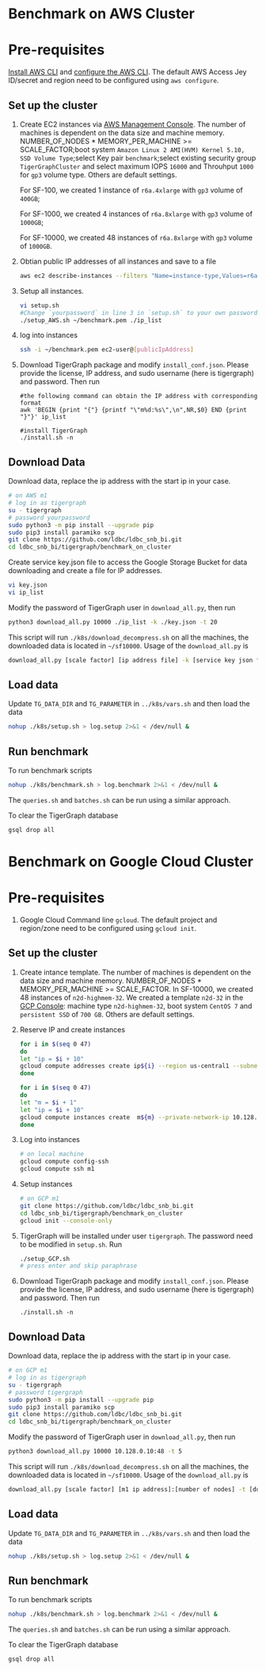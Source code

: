 # Benchmark on AWS Cluster
# Pre-requisites
[Install AWS CLI](https://docs.aws.amazon.com/cli/latest/userguide/getting-started-install.html) and [configure the AWS CLI](https://docs.aws.amazon.com/cli/latest/userguide/cli-configure-quickstart.html). The default AWS Access Jey ID/secret and region need to be configured using `aws configure`.
## Set up the cluster
1. Create EC2 instances via [AWS Management Console](https://aws.amazon.com/console/). The number of machines is dependent on the data size and machine memory. 
NUMBER_OF_NODES * MEMORY_PER_MACHINE >= SCALE_FACTOR;boot system `Amazon Linux 2 AMI(HVM) Kernel 5.10, SSD Volume Type`;select Key pair `benchmark`;select existing security group `TigerGraphCluster` and select maximum IOPS `16000` and Throuhput `1000` for `gp3` volume type. Others are default settings.

    For SF-100, we created 1 instance of  `r6a.4xlarge` with `gp3` volume of `400GB`;

    For SF-1000, we created 4 instances of `r6a.8xlarge` with `gp3` volume of `1000GB`;

    For SF-10000, we created 48 instances of `r6a.8xlarge` with `gp3` volume of `1000GB`.

2. Obtian public IP addresses of all instances and save to a file
    ```sh
    aws ec2 describe-instances --filters "Name=instance-type,Values=r6a.xlarge" --query "Reservations[].Instances[].PublicIpAddress" | sed '1d' | sed '$d' | sed '1,$s/"//g'| sed '1,$s/,//g' > ip_list
    ```
3. Setup all instances.
    ```sh
    vi setup.sh
   #Change `yourpassword` in line 3 in `setup.sh` to your own password. 
    ./setup_AWS.sh ~/benchmark.pem ./ip_list
    ```

4. log into instances
    ```sh
    ssh -i ~/benchmark.pem ec2-user@[publicIpAddress]
    ```
5. Download TigerGraph package and modify `install_conf.json`. Please provide the license, IP address, and sudo username (here is tigergraph) and password. Then run

    ```
    #the following command can obtain the IP address with corresponding format
    awk 'BEGIN {print "{"} {printf "\"m%d:%s\",\n",NR,$0} END {print "}"}' ip_list

    #install TigerGraph
    ./install.sh -n
    ```
## Download Data
Download data, replace the ip address with the start ip in your case.
```sh
# on AWS m1 
# log in as tigergraph
su - tigergraph 
# password yourpassword
sudo python3 -m pip install --upgrade pip
sudo pip3 install paramiko scp
git clone https://github.com/ldbc/ldbc_snb_bi.git
cd ldbc_snb_bi/tigergraph/benchmark_on_cluster
```
Create service key.json file to access the Google Storage Bucket for data downloading and create a file for IP addresses.
```sh
vi key.json
vi ip_list
```

Modify the password of TigerGraph user in `download_all.py`, then run
```sh
python3 download_all.py 10000 ./ip_list -k ./key.json -t 20
```
This script will run `./k8s/download_decompress.sh` on all the machines, the downloaded data is located in `~/sf10000`. Usage of the `download_all.py` is 
```sh
download_all.py [scale factor] [ip address file] -k [service key json file] -t [download threads]`
```

## Load data
Update `TG_DATA_DIR` and `TG_PARAMETER` in `../k8s/vars.sh` and then load the data
```sh
nohup ./k8s/setup.sh > log.setup 2>&1 < /dev/null &
```

## Run benchmark
To run benchmark scripts

```bash
nohup ./k8s/benchmark.sh > log.benchmark 2>&1 < /dev/null &
```

The `queries.sh` and `batches.sh` can be run using a similar approach.

To clear the TigerGraph database

```bash
gsql drop all
```

# Benchmark on Google Cloud Cluster

# Pre-requisites

1. Google Cloud Command line `gcloud`. The default project and region/zone need to be configured using `gcloud init`.

## Set up the cluster

1. Create intance template. The number of machines is dependent on the data size and machine memory. NUMBER_OF_NODES * MEMORY_PER_MACHINE >= SCALE_FACTOR. In SF-10000, we created 48 instances of `n2d-highmem-32`. We created a template `n2d-32` in the [GCP Console](https://cloud.google.com/compute/docs/instance-templates/create-instance-templates):  machine type ``n2d-highmem-32``, boot system `CentOS 7` and `persistent SSD` of `700 GB`. Others are default settings.

1. Reserve IP and create instances

    ```sh
    for i in $(seq 0 47)
    do
    let "ip = $i + 10"
    gcloud compute addresses create ip${i} --region us-central1 --subnet default  --addresses  10.128.0.${ip}
    done

    for i in $(seq 0 47)
    do
    let "m = $i + 1"
    let "ip = $i + 10"
    gcloud compute instances create  m${m} --private-network-ip 10.128.0.${ip}  --source-instance-template n2d-32
    done
    ```

1. Log into instances

    ```sh
    # on local machine
    gcloud compute config-ssh
    gcloud compute ssh m1
    ```

1. Setup instances

    ```sh
    # on GCP m1 
    git clone https://github.com/ldbc/ldbc_snb_bi.git
    cd ldbc_snb_bi/tigergraph/benchmark_on_cluster
    gcloud init --console-only
    ```

1. TigerGraph will be installed under user `tigergraph`. The password need to be modified in `setup.sh`. Run

    ```sh
    ./setup_GCP.sh
    # press enter and skip paraphrase
    ```

1. Download TigerGraph package and modify `install_conf.json`. Please provide the license, IP address, and sudo username (here is tigergraph) and password. Then run

    ```
    ./install.sh -n
    ```

## Download Data
Download data, replace the ip address with the start ip in your case.
```sh
# on GCP m1 
# log in as tigergraph
su - tigergraph 
# password tigergraph
sudo python3 -m pip install --upgrade pip
sudo pip3 install paramiko scp
git clone https://github.com/ldbc/ldbc_snb_bi.git
cd ldbc_snb_bi/tigergraph/benchmark_on_cluster
```
Modify the password of TigerGraph user in `download_all.py`, then run
```sh
python3 download_all.py 10000 10.128.0.10:48 -t 5
```
This script will run `./k8s/download_decompress.sh` on all the machines, the downloaded data is located in `~/sf10000`. Usage of the `download_all.py` is 
```sh
download_all.py [scale factor] [m1 ip address]:[number of nodes] -t [download threads]`
```

## Load data
Update `TG_DATA_DIR` and `TG_PARAMETER` in `../k8s/vars.sh` and then load the data
```sh
nohup ./k8s/setup.sh > log.setup 2>&1 < /dev/null &
```

## Run benchmark
To run benchmark scripts

```bash
nohup ./k8s/benchmark.sh > log.benchmark 2>&1 < /dev/null &
```

The `queries.sh` and `batches.sh` can be run using a similar approach.

To clear the TigerGraph database

```bash
gsql drop all
```
